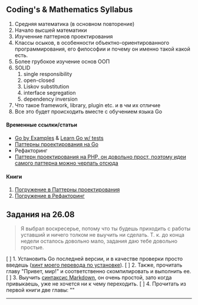 ## Coding's & Mathematics Syllabus
1. Средняя математика (в основном повторение)
2. Начало высшей математики
3. Изученние паттернов проектирования
4. Классы осыков, в особенности объектно-ориентированного программирования, его философии и почему он именно такой какой есть.
5. Более грубокое изучение основ ООП
6.  SOLID
	1. single responsibility
	2. open-closed
	3. Liskov substitution
	4. interface segregation
	5. dependency inversion
7. Что такое framework, library, plugin etc. и в чм их отличие
8. Все это будет происходить вместе с обучением языка Go


#### Временные ссылки/статьи
- [Go by Examples](https://gobyexample.com/) & [Learn Go w/ tests](https://quii.gitbook.io/learn-go-with-tests)
- [Паттерны проектирования на Go](https://github.com/tmrts/go-patterns)
- Рефакторинг
- [Паттерн проектирования на PHP, он довольно прост, поэтому идеи самого паттерна можно черпать отсюда](https://github.com/kamranahmedse/design-patterns-for-humans)


#### Книги
1. [Погружение в Паттерны проектирования](https://mega.nz/#!YDhVzQII!5PXAwG3xvKqtOyEOBGuFEXMdbB_4ZejeZBEYsM43xhg)
2. [Погружение в Рефакторинг](https://mega.nz/#!dOpz3KDI!-H5Cl3H8q0-QoJxG2J4YzCeuB0iQrkmXRk6SCV1JjEQ)

## Задания на 26.08
> Я выбрал воскресерье, потому что ты будешь приходить с работы уставший и ничего толком не выучить ни сделать. Т. к. до конца недели осталось довольно мало, задания даю тебе довольно простые.

[ ] 1. Установить Go последней версии, и в качестве проверки просто введешь ([хинт моего перевода по установке](https://istom1n.gitbook.io/learn-go-with-tests/install-go)).
[ ] 2. Также, прочитать главу "Привет, мир!" и соответственно скомпилировать и выполнить ее.
[ ] 3. Выучить [синтаксис Markdown](https://guides.github.com/features/mastering-markdown/), он очень простой, зато когда привыкаешь, уже не хочется ни к чему переходить.
[ ] 4. Прочитать из первой книги две главы: ""

---
<!--stackedit_data:
eyJkaXNjdXNzaW9ucyI6eyJPeEo0Y3VmM1p4VkltZjlCIjp7In
N0YXJ0Ijo1ODksImVuZCI6NzAwLCJ0ZXh0IjoiLSBbR28gYnkg
RXhhbXBsZXNdKGh0dHBzOi8vZ29ieWV4YW1wbGUuY29tLykgJi
BbTGVhcm4gR28gdy8gdGVzdHNdKGh0dHBzOi8vcXVpaeKApiJ9
LCJ5NG5NR0dqaHBxb1dyV1E4Ijp7InN0YXJ0Ijo5NjUsImVuZC
I6MTA3OCwidGV4dCI6IjEuIFvQn9C+0LPRgNGD0LbQtdC90LjQ
tSDQsiDQn9Cw0YLRgtC10YDQvdGLINC/0YDQvtC10LrRgtC40Y
DQvtCy0LDQvdC40Y9dKGh0dHBzOi8vbWVnYS5uei8jIVlEaFZ6
UUlJITVQWEF3RzN4dkvigKYifX0sImNvbW1lbnRzIjp7IklxN1
NFMzRUWjh4UDdUVEoiOnsiZGlzY3Vzc2lvbklkIjoiT3hKNGN1
ZjNaeFZJbWY5QiIsInN1YiI6ImdoOjUzNzY0OTUiLCJ0ZXh0Ij
oi0J7QsdCwINC/0YDQvtC10LrRgtCwINGPINC/0LXRgNC10LLQ
vtC20YMsINC80L7QttC10YIg0YPRgdC/0LXRjiDQuiDQvNC+0L
zQtdC90YLRgyDQutC+0LPQtNCwINGC0Ysg0L/RgNC+0YfQuNGC
0LDQtdGI0Ywg0LrQvdC40LPRgyIsImNyZWF0ZWQiOjE1MzUxMD
k2OTAwNzB9LCJjSFNvRFlzalFmMTlhdkR3Ijp7ImRpc2N1c3Np
b25JZCI6Ink0bk1HR2pocHFvV3JXUTgiLCJzdWIiOiJnaDo1Mz
c2NDk1IiwidGV4dCI6ItCd0LDRh9C90Lgg0YfQuNGC0LDRgtGM
INC10LUsINC+0L3QsCDQtdGB0YLRjCDQvdCwINC60LjQvdC00L
vQtSwg0LLRgdC1INGH0YLQviDQvdCw0Y/RgdC90L4g4oCUINGB
0L/RgNCw0YjQuNCy0LDQuSDQvtCx0Y/Qt9Cw0YLQtdC70YzQvd
C+LCDQuNC70Lgg0YLRg9GCLCDQuNC70Lgg0L3QtSDRgtGD0YIi
LCJjcmVhdGVkIjoxNTM1MTE5MTc5MTg0fX0sImhpc3RvcnkiOl
stNDU4MTU3ODE2LC0xNDI0NzYwODk4LC0xMjkxMTE4MzkxLDcw
ODg1NjcwMiwzNjM4ODMzOSwxNDQ3NjMxNjMyLDIwOTUxNTgyMj
QsMTAwNjQ5NTUwLDE4NDY2ODgxMiwtMTg3Mjg5MjcwNF19
-->